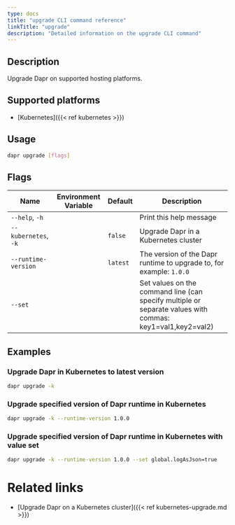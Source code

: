 ```yaml
---
type: docs
title: "upgrade CLI command reference"
linkTitle: "upgrade"
description: "Detailed information on the upgrade CLI command"
---
```


## Description

Upgrade Dapr on supported hosting platforms.

## Supported platforms

- [Kubernetes]({{< ref kubernetes >}})

## Usage
```bash
dapr upgrade [flags]
```

## Flags

| Name                 | Environment Variable | Default  | Description                                                                                               |
| -------------------- | -------------------- | -------- | --------------------------------------------------------------------------------------------------------- |
| `--help`, `-h`       |                      |          | Print this help message                                                                                   |
| `--kubernetes`, `-k` |                      | `false`  | Upgrade Dapr in a Kubernetes cluster                                                                      |
| `--runtime-version`  |                      | `latest` | The version of the Dapr runtime to upgrade to, for example: `1.0.0`                                       |
| `--set`              |                      |          | Set values on the command line (can specify multiple or separate values with commas: key1=val1,key2=val2) |

## Examples

### Upgrade Dapr in Kubernetes to latest version
```bash
dapr upgrade -k
```

### Upgrade specified version of Dapr runtime in Kubernetes
```bash
dapr upgrade -k --runtime-version 1.0.0
```

### Upgrade specified version of Dapr runtime in Kubernetes with value set
```bash
dapr upgrade -k --runtime-version 1.0.0 --set global.logAsJson=true
```
# Related links

- [Upgrade Dapr on a Kubernetes cluster]({{< ref kubernetes-upgrade.md >}})
